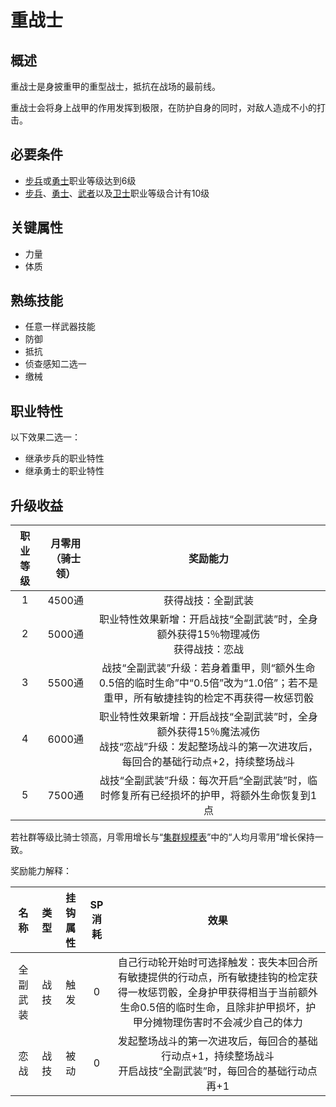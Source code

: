 # 重战士

## 概述

重战士是身披重甲的重型战士，抵抗在战场的最前线。

重战士会将身上战甲的作用发挥到极限，在防护自身的同时，对敌人造成不小的打击。

## 必要条件

* <a href="../footman" target="_blank">步兵</a>或<a href="../valor" target="_blank">勇士</a>职业等级达到6级
* <a href="../footman" target="_blank">步兵</a>、<a href="../valor" target="_blank">勇士</a>、<a href="../../../basicJob/Warrior" target="_blank">武者</a>以及<a href="../../../basicJob/Guard" target="_blank">卫士</a>职业等级合计有10级

## 关键属性

* 力量
* 体质

## 熟练技能

* 任意一样武器技能
* 防御
* 抵抗
* 侦查感知二选一
* 缴械
  
## 职业特性

以下效果二选一：

* 继承步兵的职业特性
* 继承勇士的职业特性

## 升级收益

职业等级|月零用（骑士领）|奖励能力
:--:|:--:|:--:
1|4500通|获得战技：全副武装
2|5000通|职业特性效果新增：开启战技“全副武装”时，全身额外获得15％物理减伤<br>获得战技：恋战
3|5500通|战技“全副武装”升级：若身着重甲，则“额外生命0.5倍的临时生命”中“0.5倍”改为“1.0倍”；若不是重甲，所有敏捷挂钩的检定不再获得一枚惩罚骰
4|6000通|职业特性效果新增：开启战技“全副武装”时，全身额外获得15％魔法减伤<br>战技“恋战”升级：发起整场战斗的第一次进攻后，每回合的基础行动点+2，持续整场战斗
5|7500通|战技“全副武装”升级：每次开启“全副武装”时，临时修复所有已经损坏的护甲，将额外生命恢复到1点

若社群等级比骑士领高，月零用增长与“<a href="../../../scaleList" target="_blank">集群规模表</a>”中的“人均月零用”增长保持一致。

奖励能力解释：

名称|类型|挂钩属性|SP消耗|效果
:--:|:--:|:--:|:--:|:--:
全副武装|战技|触发|0|自己行动轮开始时可选择触发：丧失本回合所有敏捷提供的行动点，所有敏捷挂钩的检定获得一枚惩罚骰，全身护甲获得相当于当前额外生命0.5倍的临时生命，且除非护甲损坏，护甲分摊物理伤害时不会减少自己的体力
恋战|战技|被动|0|发起整场战斗的第一次进攻后，每回合的基础行动点+1，持续整场战斗<br>开启战技“全副武装”时，每回合的基础行动点再+1